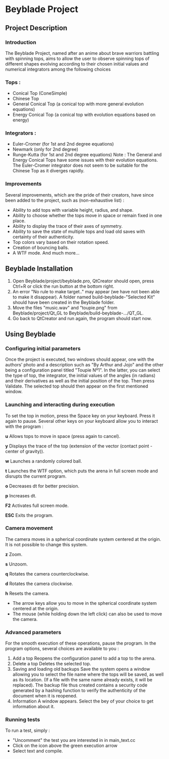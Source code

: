 # Beyblade Project

## Project Description
### Introduction
The Beyblade Project, named after an anime about brave warriors battling
with spinning tops, aims to allow the user to observe spinning tops of different
shapes evolving according to their chosen initial values and numerical integrators
among the following choices

### Tops :
- Conical Top (ConeSimple)
- Chinese Top
- General Conical Top (a conical top with more general evolution equations)
- Energy Conical Top (a conical top with evolution equations based on
energy)
### Integrators :
- Euler-Cromer (for 1st and 2nd degree equations)
- Newmark (only for 2nd degree)
- Runge-Kutta (for 1st and 2nd degree equations)
Note : The General and Energy Conical Tops have some issues with their
evolution equations. The Euler-Cromer integrator does not seem to be suitable
for the Chinese Top as it diverges rapidly.
### Improvements
Several improvements, which are the pride of their creators, have since been
added to the project, such as (non-exhaustive list) :
- Ability to add tops with variable height, radius, and shape.
- Ability to choose whether the tops move in space or remain fixed in one
place.
- Ability to display the trace of their axes of symmetry.
- Ability to save the state of multiple tops and load old saves with certainty
of their authenticity.
- Top colors vary based on their rotation speed.
- Creation of bouncing balls.
- A WTF mode.
And much more...

## Beyblade Installation
1. Open Beyblade/project/beyblade.pro, QtCreator should open, press Ctrl+R
or click the run button at the bottom right.
2. An error "No rule to make target.." may appear (we have not been able to
make it disappear). A folder named build-beyblade-"Selected Kit" should
have been created in the Beyblade folder.
3. Move the files "music.wav" and "toupie.png" from Beyblade/project/Qt_GL
to Beyblade/build-beyblade-.../QT_GL.
4. Go back to QtCreator and run again, the program should start now.


## Using Beyblade
### Configuring initial parameters
Once the project is executed, two windows should appear, one with the
authors’ photo and a description such as "By Arthur and Jojo" and the other
being a configuration panel titled "Toupie Nº1". In the latter, you can select
the type of top, the integrator, the initial values of the angles (in radians) and
their derivatives as well as the initial position of the top. Then press Validate.
The selected top should then appear on the first mentioned window.
### Launching and interacting during execution
To set the top in motion, press the Space key on your keyboard. Press it
again to pause. Several other keys on your keyboard allow you to interact with
the program :

**u** Allows tops to move in space (press again to cancel).

**y** Displays the trace of the top (extension of the vector (contact point -
center of gravity)).

**w** Launches a randomly colored ball.

**t** Launches the WTF option, which puts the arena in full screen mode and
disrupts the current program.

**o** Decreases dt for better precision.

**p** Increases dt.

**F2** Activates full screen mode.

**ESC** Exits the program.

### Camera movement
The camera moves in a spherical coordinate system centered at the origin.
It is not possible to change this system.

**z** Zoom.

**s** Unzoom.

**q** Rotates the camera counterclockwise.

**d** Rotates the camera clockwise.

**h** Resets the camera.

- The arrow keys allow you to move in the spherical coordinate system
centered at the origin.
- The mouse (while holding down the left click) can also be used to move
the camera.
### Advanced parameters
For the smooth execution of these operations, pause the program. In the
program options, several choices are available to you :
1. Add a top
Reopens the configuration panel to add a top to the arena.
1. Delete a top
Deletes the selected top.
1. Saving and loading old backups
Save the system opens a window allowing you to select the file name where
the tops will be saved, as well as its location. (If a file with the same name
already exists, it will be replaced). The backup file thus created contains a
security code generated by a hashing function to verify the authenticity of the
document when it is reopened.
1. Information
A window appears. Select the bey of your choice to get information about
it.
### Running tests
To run a test, simply :
- "Uncomment" the test you are interested in in main_text.cc
- Click on the icon above the green execution arrow
- Select text and compile.
